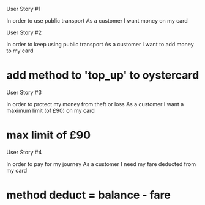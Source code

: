 
User Story #1

In order to use public transport
As a customer
I want money on my card


User Story #2

In order to keep using public transport
As a customer
I want to add money to my card
# add method to 'top_up' to oystercard

User Story #3

In order to protect my money from theft or loss
As a customer
I want a maximum limit (of £90) on my card
# max limit of £90

User Story #4

In order to pay for my journey
As a customer
I need my fare deducted from my card
# method deduct = balance - fare

